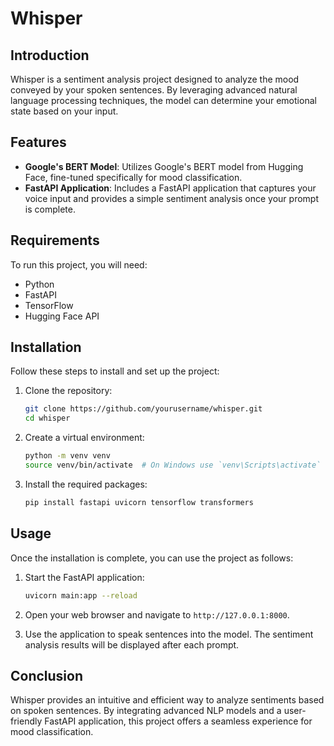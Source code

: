 # Whisper

## Introduction

Whisper is a sentiment analysis project designed to analyze the mood conveyed by your spoken sentences. By leveraging advanced natural language processing techniques, the model can determine your emotional state based on your input.

## Features

- **Google's BERT Model**: Utilizes Google's BERT model from Hugging Face, fine-tuned specifically for mood classification.
- **FastAPI Application**: Includes a FastAPI application that captures your voice input and provides a simple sentiment analysis once your prompt is complete.

## Requirements

To run this project, you will need:

- Python
- FastAPI
- TensorFlow
- Hugging Face API

## Installation

Follow these steps to install and set up the project:

1. Clone the repository:
    ```bash
    git clone https://github.com/yourusername/whisper.git
    cd whisper
    ```

2. Create a virtual environment:
    ```bash
    python -m venv venv
    source venv/bin/activate  # On Windows use `venv\Scripts\activate`
    ```

3. Install the required packages:
    ```bash
    pip install fastapi uvicorn tensorflow transformers
    ```

## Usage

Once the installation is complete, you can use the project as follows:

1. Start the FastAPI application:
    ```bash
    uvicorn main:app --reload
    ```

2. Open your web browser and navigate to `http://127.0.0.1:8000`.

3. Use the application to speak sentences into the model. The sentiment analysis results will be displayed after each prompt.

## Conclusion

Whisper provides an intuitive and efficient way to analyze sentiments based on spoken sentences. By integrating advanced NLP models and a user-friendly FastAPI application, this project offers a seamless experience for mood classification.
